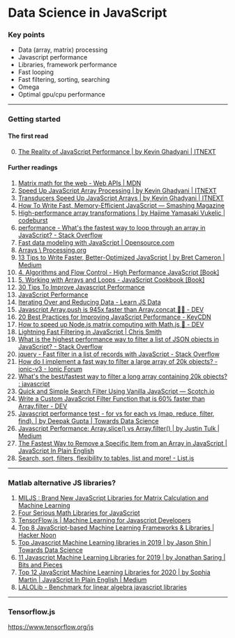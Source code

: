 # Data Science in JavaScript

### Key points

- Data (array, matrix) processing  
- Javascript performance  
- Libraries, framework performance
- Fast looping  
- Fast filtering, sorting, searching  
- Omega  
- Optimal gpu/cpu performance

---

### Getting started

#### The first read

0. [The Reality of JavaScript Performance \| by Kevin Ghadyani | ITNEXT](https://itnext.io/the-reality-of-javascript-performance-4ec9747882d3)

#### Further readings

1. [Matrix math for the web - Web APIs \| MDN](https://developer.mozilla.org/en-US/docs/Web/API/WebGL_API/Matrix_math_for_the_web)
2. [Speed Up JavaScript Array Processing \| by Kevin Ghadyani | ITNEXT](https://itnext.io/speed-up-javascript-array-processing-8d601c57bb0d)
3. [Transducers Speed Up JavaScript Arrays \| by Kevin Ghadyani | ITNEXT](https://itnext.io/using-transducers-to-speed-up-javascript-arrays-92677d000096)
4. [How To Write Fast, Memory-Efficient JavaScript — Smashing Magazine](https://www.smashingmagazine.com/2012/11/writing-fast-memory-efficient-javascript/)
5. [High-performance array transformations \| by Hajime Yamasaki Vukelic | codeburst](https://codeburst.io/high-performance-array-transformations-68aae138a5f2)
6. [performance - What's the fastest way to loop through an array in JavaScript? - Stack Overflow](https://stackoverflow.com/questions/5349425/whats-the-fastest-way-to-loop-through-an-array-in-javascript)
7. [Fast data modeling with JavaScript \| Opensource.com](https://opensource.com/article/20/5/data-modeling-javascript)
8. [Arrays \ Processing.org](https://processing.org/tutorials/arrays/)
9. [13 Tips to Write Faster, Better-Optimized JavaScript \| by Bret Cameron | Medium](https://medium.com/@bretcameron/13-tips-to-write-faster-better-optimized-javascript-dc1f9ab063d8)
10. [4. Algorithms and Flow Control - High Performance JavaScript [Book]](https://www.oreilly.com/library/view/high-performance-javascript/9781449382308/ch04.html)
11. [5. Working with Arrays and Loops - JavaScript Cookbook [Book]](https://www.oreilly.com/library/view/javascript-cookbook/9781449390211/ch05.html)
12. [30 Tips To Improve Javascript Performance](https://www.monitis.com/blog/30-tips-to-improve-javascript-performance/)
13. [JavaScript Performance](https://www.w3schools.com/js/js_performance.asp)
14. [Iterating Over and Reducing Data - Learn JS Data](http://learnjsdata.com/iterate_data.html)
15. [Javascript Array.push is 945x faster than Array.concat 🤯🤔 - DEV](https://dev.to/uilicious/javascript-array-push-is-945x-faster-than-array-concat-1oki)
16. [20 Best Practices for Improving JavaScript Performance - KeyCDN](https://www.keycdn.com/blog/javascript-performance)
17. [How to speed up Node.js matrix computing with Math.js 🌠 - DEV](https://dev.to/hoshiwarpsjs/how-to-speed-up-nodejs-matrix-computing-with-mathjs--3o68)
18. [Lightning Fast Filtering in JavaScript \| Chris Smith](https://chrissmith.xyz/lightning-fast-filtering-in-javascript/)
19. [What is the highest performance way to filter a list of JSON objects in JavaScript? - Stack Overflow](https://stackoverflow.com/questions/13565751/what-is-the-highest-performance-way-to-filter-a-list-of-json-objects-in-javascri)
20. [jquery - Fast filter in a list of records with JavaScript - Stack Overflow](https://stackoverflow.com/questions/28876947/fast-filter-in-a-list-of-records-with-javascript/28887606)
21. [How do I implement a fast way to filter a large array of 20k objects? - ionic-v3 - Ionic Forum](https://forum.ionicframework.com/t/how-do-i-implement-a-fast-way-to-filter-a-large-array-of-20k-objects/120285)
22. [What's the best/fastest way to filter a long array containing 20k objects? : javascript](https://www.reddit.com/r/javascript/comments/7uqxrv/whats_the_bestfastest_way_to_filter_a_long_array/)
23. [Quick and Simple Search Filter Using Vanilla JavaScript ― Scotch.io](https://scotch.io/tutorials/quick-and-simple-search-filter-using-vanilla-javascript)
24. [Write a Custom JavaScript Filter Function that is 60% faster than Array.filter - DEV](https://dev.to/functional_js/write-a-custom-javascript-filter-function-that-is-60-faster-than-array-filter-4b66)
25. [Javascript performance test - for vs for each vs (map, reduce, filter, find). \| by Deepak Gupta | Towards Data Science](https://towardsdatascience.com/javascript-performance-test-for-vs-for-each-vs-map-reduce-filter-find-32c1113f19d7)
26. [Javascript Performance: Array.slice() vs Array.filter() \| by Justin Tulk | Medium](https://medium.com/@justintulk/javascript-performance-array-slice-vs-array-filter-4573d726aacb)
27. [The Fastest Way to Remove a Specific Item from an Array in JavaScript \| JavaScript In Plain English](https://medium.com/javascript-in-plain-english/how-to-remove-a-specific-item-from-an-array-in-javascript-a49b108404c)
28. [Search, sort, filters, flexibility to tables, list and more! - List.js](https://listjs.com/)

---

### Matlab alternative JS libraries?

1. [MILJS : Brand New JavaScript Libraries for Matrix Calculation and Machine Learning](https://www.researchgate.net/publication/272752232_MILJS_Brand_New_JavaScript_Libraries_for_Matrix_Calculation_and_Machine_Learning)
2. [Four Serious Math Libraries for JavaScript](https://smartbear.com/blog/test-and-monitor/four-serious-math-libraries-for-javascript/)
3. [TensorFlow.js \| Machine Learning for Javascript Developers](https://www.tensorflow.org/js)
4. [Top 8 JavaScript-based Machine Learning Frameworks & Libraries \| Hacker Noon](https://hackernoon.com/top-javascript-based-machine-learning-frameworks-and-libraries-lz92j32w4)
5. [Top Javascript Machine Learning libraries in 2019 \| by Jason Shin | Towards Data Science](https://towardsdatascience.com/top-javascript-machine-learning-libraries-in-2019-cb63b95bdd10)
6. [11 Javascript Machine Learning Libraries for 2019 \| by Jonathan Saring | Bits and Pieces](https://blog.bitsrc.io/11-javascript-machine-learning-libraries-to-use-in-your-app-c49772cca46c)
7. [Top 12 JavaScript Machine Learning Libraries for 2020 \| by Sophia Martin | JavaScript In Plain English | Medium](https://medium.com/javascript-in-plain-english/top-12-javascript-machine-learning-libraries-for-2020-8bec30ecfa58)
8. [LALOLib - Benchmark for linear algebra javascript libraries](https://mlweb.loria.fr/benchmark/index.html)

---

### Tensorflow.js

https://www.tensorflow.org/js
